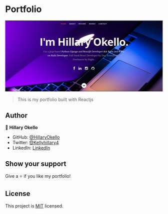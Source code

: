 # Portfolio

![Top Page Screenshot](./public/images/screenshot.png)
> This is my portfolio built with Reactjs

## Author

👤 **Hillary Okello**

- GitHub: [@HillaryOkello](https://github.com/HillaryOkello)
- Twitter: [@Kellyhillary4](https://twitter.com/Kellyhillary4)
- LinkedIn: [LinkedIn](https://www.linkedin.com/in/hillary-okello/)

## Show your support

Give a ⭐️ if you like my portfolio!

## License

This project is [MIT](./LICENSE) licensed.
